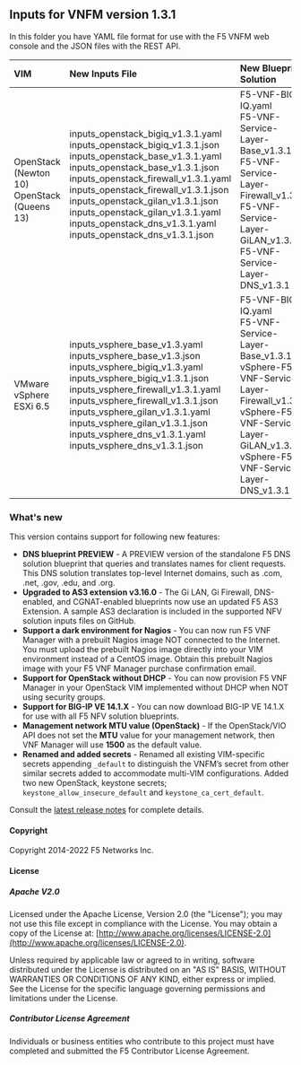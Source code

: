 ## Inputs for VNFM version 1.3.1

In this folder you have YAML file format for use with the F5 VNFM web console and the JSON files with the REST API.  

| VIM                       | New Inputs File                              | New Blueprint Solution         |
| :-------------------------| :--------------------------------------------| :------------------------------| 
| OpenStack (Newton 10) <br>  OpenStack (Queens 13)   | inputs_openstack_bigiq_v1.3.1.yaml<br>inputs_openstack_bigiq_v1.3.1.json<br>inputs_openstack_base_v1.3.1.yaml<br>inputs_openstack_base_v1.3.1.json <br> inputs_openstack_firewall_v1.3.1.yaml <br>  inputs_openstack_firewall_v1.3.1.json <br> inputs_openstack_gilan_v1.3.1.json <br> inputs_openstack_gilan_v1.3.1.yaml <br> inputs_openstack_dns_v1.3.1.yaml<br> inputs_openstack_dns_v1.3.1.json<br><br>| F5-VNF-BIG-IQ.yaml <br> F5-VNF-Service-Layer-Base_v1.3.1  <br> F5-VNF-Service-Layer-Firewall_v1.3.1<br> F5-VNF-Service-Layer-GiLAN_v1.3.1<br> F5-VNF-Service-Layer-DNS_v1.3.1<br> |
| VMware vSphere ESXi 6.5   | inputs_vsphere_base_v1.3.yaml<br>inputs_vsphere_base_v1.3.json<br>inputs_vsphere_bigiq_v1.3.yaml<br>inputs_vsphere_bigiq_v1.3.1.json<br>inputs_vsphere_firewall_v1.3.1.yaml<br>inputs_vsphere_firewall_v1.3.1.json<br>inputs_vsphere_gilan_v1.3.1.yaml<br>inputs_vsphere_gilan_v1.3.1.json<br>inputs_vsphere_dns_v1.3.1.yaml<br>inputs_vsphere_dns_v1.3.1.json  | F5-VNF-BIG-IQ.yaml <br> F5-VNF-Service-Layer-Base_v1.3.1  <br> vSphere-F5-VNF-Service-Layer-Firewall_v1.3.1<br> vSphere-F5-VNF-Service-Layer-GiLAN_v1.3.1<br> vSphere-F5-VNF-Service-Layer-DNS_v1.3.1<br> |
 

### What's new

This version contains support for following new features:

* **DNS blueprint PREVIEW** - A PREVIEW version of the standalone F5 DNS solution blueprint that queries and translates names for client requests. This DNS solution translates top-level Internet domains, such as .com, .net, .gov, .edu, and .org.
* **Upgraded to AS3 extension v3.16.0** - The Gi LAN, Gi Firewall, DNS-enabled, and CGNAT-enabled blueprints now use an updated F5 AS3 Extension. A sample AS3 declaration is included in the supported NFV solution inputs files on GitHub. 
* **Support a dark environment for Nagios** - You can now run F5 VNF Manager with a prebuilt Nagios image NOT connected to the Internet. You must upload the prebuilt Nagios image directly into your VIM environment instead of a CentOS image. Obtain this prebuilt Nagios image with your F5 VNF Manager purchase confirmation email.
* **Support for OpenStack without DHCP** - You can now provision F5 VNF Manager in your OpenStack VIM implemented without DHCP when NOT using security groups.
* **Support for BIG-IP VE 14.1.X** - You can now download BIG-IP VE 14.1.X for use with all F5 NFV solution blueprints.
* **Management network MTU value (OpenStack)** - If the OpenStack/VIO API does not set the **MTU** value for your management network, then VNF Manager will use **1500** as the default value.
* **Renamed and added secrets** - Renamed all existing VIM-specific secrets appending ``_default`` to distinguish the VNFM’s secret from other similar secrets added to accommodate multi-VIM configurations. Added two new OpenStack, keystone secrets; ``keystone_allow_insecure_default`` and ``keystone_ca_cert_default``.

Consult the [latest release notes](https://clouddocs.f5.com/cloud/nfv/latest/release-notes-1.html) for complete details.



#### Copyright
Copyright 2014-2022 F5 Networks Inc.

#### License

##### Apache V2.0 
Licensed under the Apache License, Version 2.0 (the "License"); you may not use this file except in compliance with the License. You may obtain a copy of the License at: [http://www.apache.org/licenses/LICENSE-2.0](http://www.apache.org/licenses/LICENSE-2.0).

Unless required by applicable law or agreed to in writing, software distributed under the License is distributed on an "AS IS" BASIS, WITHOUT WARRANTIES OR CONDITIONS OF ANY KIND, either express or implied. See the License for the specific language governing permissions and limitations under the License.

##### Contributor License Agreement
Individuals or business entities who contribute to this project must have completed and submitted the F5 Contributor License Agreement.



[1]: https://github.com/F5Networks/f5-nfv-solutions/tree/master/supported/inputs/v1.2.1/VMware
[2]: https://github.com/F5Networks/f5-nfv-solutions/blob/master/supported/inputs/v1.2.1/OpenStack/inputs_openstack_base_v1.2.1.yaml
[3]: https://github.com/F5Networks/f5-nfv-solutions/blob/master/supported/inputs/v1.2.1/OpenStack/inputs_openstack_bigiq_v1.2.1.yaml
[4]: https://github.com/F5Networks/f5-nfv-solutions/tree/master/supported/inputs/v1.2.1/OpenStack
[5]: https://github.com/F5Networks/f5-nfv-solutions/tree/master/supported/blueprints/base/v1.2.1
[6]: https://github.com/F5Networks/f5-nfv-solutions/tree/master/supported/blueprints/big-iq/v1.2.1
[7]: https://github.com/F5Networks/f5-nfv-solutions/tree/master/supported/inputs/v1.2.1/OpenStack
